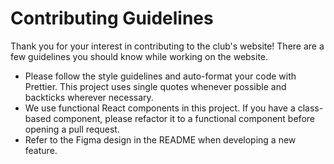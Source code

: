 # Contributing Guidelines

Thank you for your interest in contributing to the club's website! There are a few guidelines you should know while working on the website.

- Please follow the style guidelines and auto-format your code with Prettier. This project uses single quotes whenever possible and backticks wherever necessary.
- We use functional React components in this project. If you have a class-based component, please refactor it to a functional component before opening a pull request.
- Refer to the Figma design in the README when developing a new feature.
